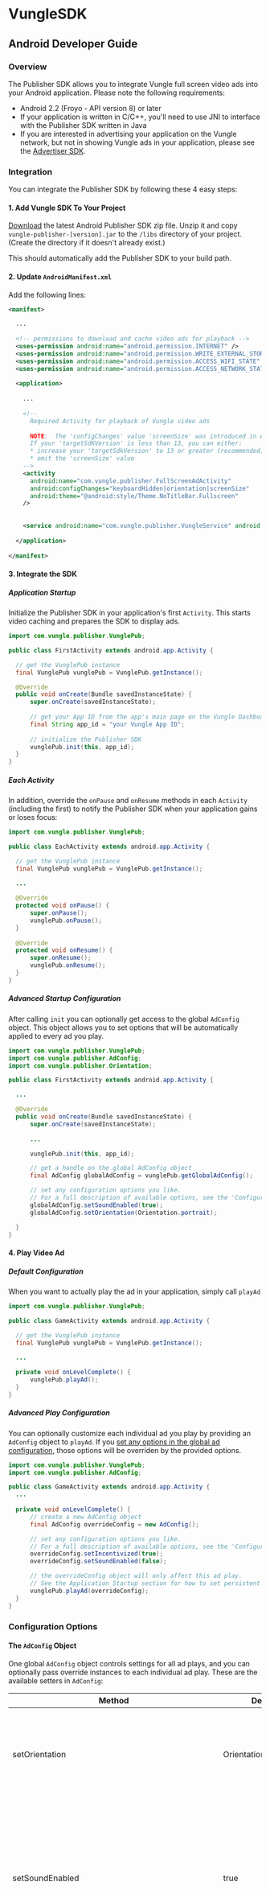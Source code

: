 # VungleSDK 

## Android Developer Guide

### Overview

The Publisher SDK allows you to integrate Vungle full screen video ads into your Android application. Please note the following requirements:
* Android 2.2 (Froyo - API version 8) or later
* If your application is written in C/C++, you'll need to use JNI to interface with the Publisher SDK written in Java
* If you are interested in advertising your application on the Vungle network, but not in showing Vungle ads in your application, please see the [Advertiser SDK](http://bd.vungle.com/dev/downloads).

### Integration

You can integrate the Publisher SDK by following these 4 easy steps:

#### 1. Add Vungle SDK To Your Project

[Download](http://bd.vungle.com/dev/android#download) the latest Android Publisher SDK zip file. Unzip it and copy `vungle-publisher-[version].jar` to the `/libs` directory of your project. (Create the directory if it doesn't already exist.)

This should automatically add the Publisher SDK to your build path.

#### 2. Update `AndroidManifest.xml`

Add the following lines:

```xml
<manifest>

  ...
  
  <!-- permissions to download and cache video ads for playback -->
  <uses-permission android:name="android.permission.INTERNET" />
  <uses-permission android:name="android.permission.WRITE_EXTERNAL_STORAGE" />
  <uses-permission android:name="android.permission.ACCESS_WIFI_STATE" />
  <uses-permission android:name="android.permission.ACCESS_NETWORK_STATE" />
  
  <application>
  
    ...
    
    <!--
      Required Activity for playback of Vungle video ads
      
      NOTE:  The 'configChanges' value 'screenSize' was introduced in Android 3.2 (API level 13).
      If your 'targetSdKVersion' is less than 13, you can either:
      * increase your 'targetSdkVersion' to 13 or greater (recommended)
      * omit the 'screenSize' value
    -->
    <activity
      android:name="com.vungle.publisher.FullScreenAdActivity"
      android:configChanges="keyboardHidden|orientation|screenSize"
      android:theme="@android:style/Theme.NoTitleBar.Fullscreen"
    />
    
    
    <service android:name="com.vungle.publisher.VungleService" android:exported="false"/>
    
  </application>
  
</manifest>
```

#### 3. Integrate the SDK

##### Application Startup

Initialize the Publisher SDK in your application's first `Activity`. This starts video caching and prepares the SDK to display ads.
```java
import com.vungle.publisher.VunglePub;

public class FirstActivity extends android.app.Activity {

  // get the VunglePub instance
  final VunglePub vunglePub = VunglePub.getInstance();

  @Override
  public void onCreate(Bundle savedInstanceState) {
      super.onCreate(savedInstanceState);
      
      // get your App ID from the app's main page on the Vungle Dashboard after setting up your app
      final String app_id = "your Vungle App ID";
      
      // initialize the Publisher SDK
      vunglePub.init(this, app_id);
  }
}
```

##### Each Activity

In addition, override the `onPause` and `onResume` methods in each `Activity` (including the first) to notify the Publisher SDK when your application gains or loses focus:
```java
import com.vungle.publisher.VunglePub;

public class EachActivity extends android.app.Activity {

  // get the VunglePub instance
  final VunglePub vunglePub = VunglePub.getInstance();

  ...
  
  @Override
  protected void onPause() {
      super.onPause();
      vunglePub.onPause();
  }
  
  @Override
  protected void onResume() {
      super.onResume();
      vunglePub.onResume();
  }
}
```

<a name="advancedStartupConfig"></a>
##### Advanced Startup Configuration

After calling `init` you can optionally get access to the global `AdConfig` object. This object allows you to set options that will be automatically applied to every ad you play.
```java
import com.vungle.publisher.VunglePub;
import com.vungle.publisher.AdConfig;
import com.vungle.publisher.Orientation;

public class FirstActivity extends android.app.Activity {

  ...

  @Override
  public void onCreate(Bundle savedInstanceState) {
      super.onCreate(savedInstanceState);
      
      ...

      vunglePub.init(this, app_id);

      // get a handle on the global AdConfig object
      final AdConfig globalAdConfig = vunglePub.getGlobalAdConfig();

      // set any configuration options you like. 
      // For a full description of available options, see the 'Configuration Options' section.
      globalAdConfig.setSoundEnabled(true);
      globalAdConfig.setOrientation(Orientation.portrait);

  }
}
```

#### 4. Play Video Ad

##### Default Configuration

When you want to actually play the ad in your application, simply call `playAd`
```java
import com.vungle.publisher.VunglePub;

public class GameActivity extends android.app.Activity {

  // get the VunglePub instance
  final VunglePub vunglePub = VunglePub.getInstance();

  ...
  
  private void onLevelComplete() {
      vunglePub.playAd();
  }
}
```

##### Advanced Play Configuration

You can optionally customize each individual ad you play by providing an `AdConfig` object to `playAd`. If you [set any options in the global ad configuration](#advancedStartupConfig), those options will be overriden by the provided options.
```java
import com.vungle.publisher.VunglePub;
import com.vungle.publisher.AdConfig;

public class GameActivity extends android.app.Activity {
  ...
  
  private void onLevelComplete() {
  	  // create a new AdConfig object
  	  final AdConfig overrideConfig = new AdConfig();

  	  // set any configuration options you like. 
  	  // For a full description of available options, see the 'Configuration Options' section.
  	  overrideConfig.setIncentivized(true);
  	  overrideConfig.setSoundEnabled(false);

  	  // the overrideConfig object will only affect this ad play. 
  	  // See the Application Startup section for how to set persistent global configurations.
      vunglePub.playAd(overrideConfig);
  }
}
```

### Configuration Options

#### The `AdConfig` Object

One global `AdConfig` object controls settings for all ad plays, and you can optionally pass override instances to each individual ad play. These are the available setters in `AdConfig`:
<table>
	<thead>
		<tr>
			<th>Method</th>
			<th>Default</th>
			<th>Description</th>
		</tr>
	</thead>
	<tbody>
		<tr>
			<td>setOrientation</td>
			<td>Orientation.autoRotate</td>
			<td>Sets the orientation of the ad. Orientation options include portrait, landscape, or auto</td>
		</tr>
		<tr>
			<td>setSoundEnabled</td>
			<td>true</td>
			<td>Sets the starting sound state for the ad. If true, audio respects device volume and sound settings. If false, video begins muted but user may modify</td>
		</tr>
    <tr>
      <td>setBackButtonImmediatelyEnabled</td>
      <td>false</td>
      <td>Enables or disables the back button. If true the user can back out of the ad, otherwise they cannot</td>
    </tr>
    <tr>
      <td>setShowClose</td>
      <td>true</td>
      <td>Enables or disables the close button on the video ad. If false, the close button will never appear</td>
    </tr>
		<tr>
			<td>setIncentivized</td>
			<td>false</td>
			<td>Sets the incentivized mode. If true, user will be prompted with a confirmation dialog when attempting to skip the ad. If false, no confirmation is shown</td>
		</tr>
    <tr>
      <td>setIncentivizedUserId</td>
      <td></td>
      <td>Set the unique user id to be passed to your application to verify that this user should rewarded for watching an incentivized ad. N/A if ad is not incentivized.</td>
    </tr>
		<tr>
			<td>setIncentivizedCancelDialogTitle</td>
			<td>"Close video?"</td>
			<td>Sets the title of the confirmation dialog when skipping an incentivized ad. N/A if ad is not incentivized.</td>
		</tr>
		<tr>
			<td>setIncentivizedCancelDialogBodyText</td>
			<td>"Closing this video early will prevent you from earning your reward. Are you sure?"</td>
			<td>Sets the body of the confirmation dialog when skipping an incentivized ad. N/A if ad is not incentivized.</td>
		</tr>
		<tr>
			<td>setIncentivizedCancelDialogCloseButtonText</td>
			<td>"Close video"</td>
			<td>Sets the 'cancel button' text of the confirmation dialog when skipping an incentivized ad. N/A if ad is not incentivized.</td>
		</tr>
		<tr>
			<td>setIncentivizedCancelDialogKeepWatchingButtonText</td>
			<td>"Keep watching"</td>
			<td>Sets the 'keep watching button' text of the confirmation dialog when skipping an incentivized ad. N/A if ad is not incentivized.</td>
		</tr>
	</tbody>
</table>

#### The `EventListener` Interface
The Publisher SDK raises several events that you can handle programmatically by implementing `com.vungle.publisher.EventListener` and setting it in your `VunglePub` instance using `setEventListener`
```java
import com.vungle.publisher.EventListener;
...

public class FirstActivity extends android.app.Activity {
  ...

  private final EventListener vungleListener = new EventListener(){

    @Override
    public void onVideoView(boolean isCompletedView, int watchedMillis, int videoDurationMillis) {
        // Called each time a video completes. isCompletedView is true if the video was not skipped.     
    }

    @Override
    public void onAdStart() {
        // Called before playing an ad
    }

    @Override
    public void onAdEnd() {
        // Called when the user leaves the ad and control is returned to your application
    }

    @Override
    public void onCachedAdAvailable() {
        // Called when ad is downloaded and ready to be played
    }
    
  };

  @Override
  public void onCreate(Bundle savedInstanceState) {
      ...

      vunglePub.init(this, app_id);
      vunglePub.setEventListener(vungleListener);

  }
}
```

### Upgrading to the Latest Version

We try to make upgrading to the latest version as easy as possible. Simply replace your ```VunglePub.jar``` or ```vungle-publisher-[version].jar``` file with the latest version and recompile!

And if you're upgrading from a version prior to 1.3.x, don't forget to add the new [service](http://bd.vungle.com/dev/android#service) element to your manifest.

### Support

Hopefully, you found integrating the Publisher SDK to be easy. If you're having problems, or if you have feedback, please contact us at [tech-support@vungle.com](mailto:tech-support@vungle.com).